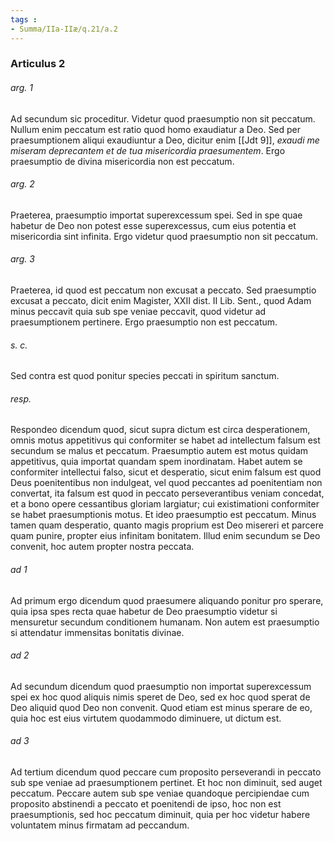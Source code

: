 ```yaml
---
tags : 
- Summa/IIa-IIæ/q.21/a.2
---
```


### Articulus 2

###### arg. 1
Ad secundum sic proceditur. Videtur quod praesumptio non sit peccatum. Nullum enim peccatum est ratio quod homo exaudiatur a Deo. Sed per praesumptionem aliqui exaudiuntur a Deo, dicitur enim [[Jdt 9]], *exaudi me miseram deprecantem et de tua misericordia praesumentem*. Ergo praesumptio de divina misericordia non est peccatum.

###### arg. 2
Praeterea, praesumptio importat superexcessum spei. Sed in spe quae habetur de Deo non potest esse superexcessus, cum eius potentia et misericordia sint infinita. Ergo videtur quod praesumptio non sit peccatum.

###### arg. 3
Praeterea, id quod est peccatum non excusat a peccato. Sed praesumptio excusat a peccato, dicit enim Magister, XXII dist. II Lib. Sent., quod Adam minus peccavit quia sub spe veniae peccavit, quod videtur ad praesumptionem pertinere. Ergo praesumptio non est peccatum.

###### s. c.
Sed contra est quod ponitur species peccati in spiritum sanctum.

###### resp.
Respondeo dicendum quod, sicut supra dictum est circa desperationem, omnis motus appetitivus qui conformiter se habet ad intellectum falsum est secundum se malus et peccatum. Praesumptio autem est motus quidam appetitivus, quia importat quandam spem inordinatam. Habet autem se conformiter intellectui falso, sicut et desperatio, sicut enim falsum est quod Deus poenitentibus non indulgeat, vel quod peccantes ad poenitentiam non convertat, ita falsum est quod in peccato perseverantibus veniam concedat, et a bono opere cessantibus gloriam largiatur; cui existimationi conformiter se habet praesumptionis motus. Et ideo praesumptio est peccatum. Minus tamen quam desperatio, quanto magis proprium est Deo misereri et parcere quam punire, propter eius infinitam bonitatem. Illud enim secundum se Deo convenit, hoc autem propter nostra peccata.

###### ad 1
Ad primum ergo dicendum quod praesumere aliquando ponitur pro sperare, quia ipsa spes recta quae habetur de Deo praesumptio videtur si mensuretur secundum conditionem humanam. Non autem est praesumptio si attendatur immensitas bonitatis divinae.

###### ad 2
Ad secundum dicendum quod praesumptio non importat superexcessum spei ex hoc quod aliquis nimis speret de Deo, sed ex hoc quod sperat de Deo aliquid quod Deo non convenit. Quod etiam est minus sperare de eo, quia hoc est eius virtutem quodammodo diminuere, ut dictum est.

###### ad 3
Ad tertium dicendum quod peccare cum proposito perseverandi in peccato sub spe veniae ad praesumptionem pertinet. Et hoc non diminuit, sed auget peccatum. Peccare autem sub spe veniae quandoque percipiendae cum proposito abstinendi a peccato et poenitendi de ipso, hoc non est praesumptionis, sed hoc peccatum diminuit, quia per hoc videtur habere voluntatem minus firmatam ad peccandum.


